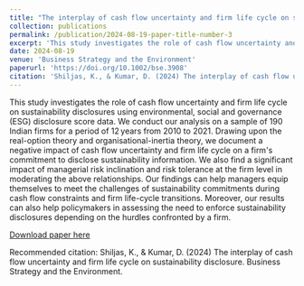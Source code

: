 ```yaml
---
title: "The interplay of cash flow uncertainty and firm life cycle on sustainability disclosure"
collection: publications
permalink: /publication/2024-08-19-paper-title-number-3
excerpt: 'This study investigates the role of cash flow uncertainty and firm life cycle on sustainability disclosures using environmental, social and governance (ESG) disclosure score data. We conduct our analysis on a sample of 190 Indian firms for a period of 12 years from 2010 to 2021. Drawing upon the real-option theory and organisational-inertia theory, we document a negative impact of cash flow uncertainty and firm life cycle on a firm's commitment to disclose sustainability information. We also find a significant impact of managerial risk inclination and risk tolerance at the firm level in moderating the above relationships. Our findings can help managers equip themselves to meet the challenges of sustainability commitments during cash flow constraints and firm life-cycle transitions. Moreover, our results can also help policymakers in assessing the need to enforce sustainability disclosures depending on the hurdles confronted by a firm.'
date: 2024-08-19
venue: 'Business Strategy and the Environment'
paperurl: 'https://doi.org/10.1002/bse.3908'
citation: 'Shiljas, K., & Kumar, D. (2024) The interplay of cash flow uncertainty and firm life cycle on sustainability disclosure. Business Strategy and the Environment.'
---
```


This study investigates the role of cash flow uncertainty and firm life cycle on sustainability disclosures using environmental, social and governance (ESG) disclosure score data. We conduct our analysis on a sample of 190 Indian firms for a period of 12 years from 2010 to 2021. Drawing upon the real-option theory and organisational-inertia theory, we document a negative impact of cash flow uncertainty and firm life cycle on a firm's commitment to disclose sustainability information. We also find a significant impact of managerial risk inclination and risk tolerance at the firm level in moderating the above relationships. Our findings can help managers equip themselves to meet the challenges of sustainability commitments during cash flow constraints and firm life-cycle transitions. Moreover, our results can also help policymakers in assessing the need to enforce sustainability disclosures depending on the hurdles confronted by a firm.

[Download paper here](https://doi.org/10.1002/bse.3908)

Recommended citation: Shiljas, K., & Kumar, D. (2024) The interplay of cash flow uncertainty and firm life cycle on sustainability disclosure. Business Strategy and the Environment.
